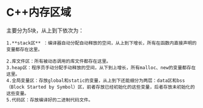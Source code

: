 # C++内存区域 #
主要分为5块，从上到下依次为：  
    
    1.**stack区** ：编译器自动分配自动释放的空间，从上到下增长，所有在函数内直接声明的变量都存在这里。

    2.库文件区：所有被动态调用的库文件都存在这里。
    3.heap区：程序员手动分配手动释放的空间，从下到上增长，所有malloc、new的变量都存在这里。
    4.全局变量区：存放global和static的变量，从上到下还能细分为两层：data区和bss（Block Started by Symbol）区，前者存放已经初始化的这些变量，后者存放未初始化的这些变量。
    5.代码区：存放编译好的二进制代码文件。
